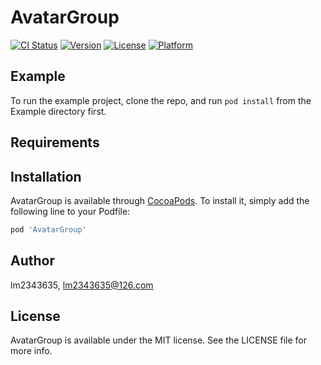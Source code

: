 # AvatarGroup

[![CI Status](https://img.shields.io/travis/lm2343635/AvatarGroup.svg?style=flat)](https://travis-ci.org/lm2343635/AvatarGroup)
[![Version](https://img.shields.io/cocoapods/v/AvatarGroup.svg?style=flat)](https://cocoapods.org/pods/AvatarGroup)
[![License](https://img.shields.io/cocoapods/l/AvatarGroup.svg?style=flat)](https://cocoapods.org/pods/AvatarGroup)
[![Platform](https://img.shields.io/cocoapods/p/AvatarGroup.svg?style=flat)](https://cocoapods.org/pods/AvatarGroup)

## Example

To run the example project, clone the repo, and run `pod install` from the Example directory first.

## Requirements

## Installation

AvatarGroup is available through [CocoaPods](https://cocoapods.org). To install
it, simply add the following line to your Podfile:

```ruby
pod 'AvatarGroup'
```

## Author

lm2343635, lm2343635@126.com

## License

AvatarGroup is available under the MIT license. See the LICENSE file for more info.
